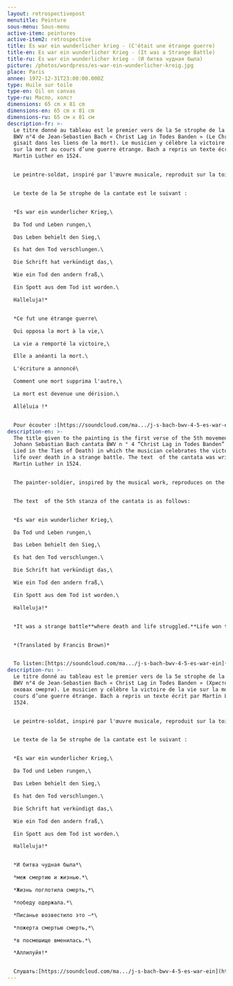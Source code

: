 ```yaml
---
layout: retrospectivepost
menutitle: Peinture
sous-menu: Sous-menu
active-item: peintures
active-item2: retrospective
title: Es war ein wunderlicher krieg - (C'était une étrange guerre)
title-en: Es war ein wunderlicher Krieg - (It was a Strange Battle)
title-ru: Es war ein wunderlicher krieg - (И битва чудная была)
picture: /photos/wordpress/es-war-ein-wunderlicher-kreig.jpg
place: Paris
annee: 1972-12-31T23:00:00.000Z
type: Huile sur toile
type-en: Oil on canvas
type-ru: Масло, холст
dimensions: 65 cm x 81 cm
dimensions-en: 65 cm x 81 cm
dimensions-ru: 65 см x 81 см
description-fr: >-
  Le titre donné au tableau est le premier vers de la 5e strophe de la cantate
  BWV n°4 de Jean-Sebastien Bach « Christ Lag in Todes Banden » (Le Christ
  gisait dans les liens de la mort). Le musicien y célèbre la victoire de la vie
  sur la mort au cours d’une guerre étrange. Bach a repris un texte écrit par
  Martin Luther en 1524.


  Le peintre-soldat, inspiré par l'œuvre musicale, reproduit sur la toile la scène de guerre, sa guerre, il peint le combat au corps à corps des forces du bien – formes bleues – contre celles du mal – noires – au milieu des flammes vermillon.


  Le texte de la 5e strophe de la cantate est le suivant :


  *Es war ein wunderlicher Krieg,\

  Da Tod und Leben rungen,\

  Das Leben behielt den Sieg,\

  Es hat den Tod verschlungen.\

  Die Schrift hat verkündigt das,\

  Wie ein Tod den andern fraß,\

  Ein Spott aus dem Tod ist worden.\

  Halleluja!*


  *Ce fut une étrange guerre\

  Qui opposa la mort à la vie,\

  La vie a remporté la victoire,\

  Elle a anéanti la mort.\

  L'écriture a annoncé\

  Comment une mort supprima l'autre,\

  La mort est devenue une dérision.\

  Alléluia !*


  Pour écouter :[https://soundcloud.com/ma.../j-s-bach-bwv-4-5-es-war-ein](https://soundcloud.com/ma-smith-612335677/j-s-bach-bwv-4-5-es-war-ein?fbclid=IwAR2ukfzTa5RHp4TDWsA5_TH2M3WcMSIggVWwjGi1CycfGaKYBDzNWIHvNlA)
description-en: >-
  The title given to the painting is the first verse of the 5th movement of
  Johann Sebastian Bach cantata BWV n ° 4 “Christ Lag in Todes Banden” (Christ
  Lied in the Ties of Death) in which the musician celebrates the victory of
  life over death in a strange battle. The text  of the cantata was written by
  Martin Luther in 1524.


  The painter-soldier, inspired by the musical work, reproduces on the canvas the war scene, his war: he paints the hand-to-hand combat of the forces of good - the blue forms - against those of evil - the black  forms- in the midst of vermilion flames. Flames.


  The text  of the 5th stanza of the cantata is as follows:


  *Es war ein wunderlicher Krieg,\

  Da Tod und Leben rungen,\

  Das Leben behielt den Sieg,\

  Es hat den Tod verschlungen.\

  Die Schrift hat verkündigt das,\

  Wie ein Tod den andern fraß,\

  Ein Spott aus dem Tod ist worden.\

  Halleluja!*


  *It was a strange battle**where death and life struggled.**Life won the victory,**it has swallowed up death**Scripture has proclaimed**how one death ate the other,**death has become a mockery.**Alleluia!*


  *(Translated by Francis Brown)*


  To listen:[https://soundcloud.com/ma.../j-s-bach-bwv-4-5-es-war-ein](https://soundcloud.com/ma-smith-612335677/j-s-bach-bwv-4-5-es-war-ein?fbclid=IwAR2ukfzTa5RHp4TDWsA5_TH2M3WcMSIggVWwjGi1CycfGaKYBDzNWIHvNlA)
description-ru: >-
  Le titre donné au tableau est le premier vers de la 5e strophe de la cantate
  BWV n°4 de Jean-Sebastien Bach « Christ Lag in Todes Banden » (Христос лежал в
  оковах смерти). Le musicien y célèbre la victoire de la vie sur la mort au
  cours d’une guerre étrange. Bach a repris un texte écrit par Martin Luther en
  1524.


  Le peintre-soldat, inspiré par l'œuvre musicale, reproduit sur la toile la scène de guerre, sa guerre, il peint le combat au corps à corps des forces du bien – formes bleues – contre celles du mal – noires – au milieu des flammes vermillon.


  Le texte de la 5e strophe de la cantate est le suivant :


  *Es war ein wunderlicher Krieg,\

  Da Tod und Leben rungen,\

  Das Leben behielt den Sieg,\

  Es hat den Tod verschlungen.\

  Die Schrift hat verkündigt das,\

  Wie ein Tod den andern fraß,\

  Ein Spott aus dem Tod ist worden.\

  Halleluja!*


  *И битва чудная была*\

  *меж смертию и жизнью.*\

  *Жизнь поглотила смерть,*\

  *победу одержала.*\

  *Писанье возвестило это –*\

  *пожерта смертью смерть,*\

  *в посмешище вменилась.*\

  *Аллилуйя!*


  Слушать:[https://soundcloud.com/ma.../j-s-bach-bwv-4-5-es-war-ein](https://soundcloud.com/ma-smith-612335677/j-s-bach-bwv-4-5-es-war-ein?fbclid=IwAR2ukfzTa5RHp4TDWsA5_TH2M3WcMSIggVWwjGi1CycfGaKYBDzNWIHvNlA)).
---
```

